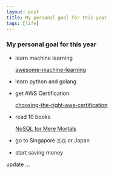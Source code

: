 ```yaml
---
layout: post
title: My personal goal for this year
tags: [life]
---
```


### My personal goal for this year

  - learn machine learning

      [awesome-machine-learning](https://github.com/particle4dev/awesome-machine-learning)
  
  - learn python and golang

  - get AWS Certification

      [choosing-the-right-aws-certification](http://cloudacademy.com/blog/choosing-the-right-aws-certification)

  - read 10 books

      [NoSQL for Mere Mortals](https://www.goodreads.com/book/show/23020811-nosql-for-mere-mortals)

  - go to Singapore 🇸🇬 or Japan
  
  - start saving money 

update ...